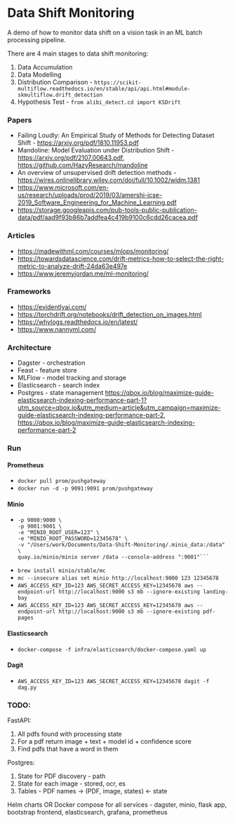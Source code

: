 # Data Shift Monitoring

A demo of how to monitor data shift on a vision task in an ML batch processing pipeline. 

There are 4 main stages to data shift monitoring:
1. Data Accumulation
1. Data Modelling
1. Distribution Comparison - `https://scikit-multiflow.readthedocs.io/en/stable/api/api.html#module-skmultiflow.drift_detection`
1. Hypothesis Test - `from alibi_detect.cd import KSDrift`

### Papers
- Failing Loudly: An Empirical Study of Methods for Detecting Dataset Shift - https://arxiv.org/pdf/1810.11953.pdf
- Mandoline: Model Evaluation under Distribution Shift - https://arxiv.org/pdf/2107.00643.pdf, https://github.com/HazyResearch/mandoline
- An overview of unsupervised drift detection methods - https://wires.onlinelibrary.wiley.com/doi/full/10.1002/widm.1381
- https://www.microsoft.com/en-us/research/uploads/prod/2019/03/amershi-icse-2019_Software_Engineering_for_Machine_Learning.pdf
- https://storage.googleapis.com/pub-tools-public-publication-data/pdf/aad9f93b86b7addfea4c419b9100c6cdd26cacea.pdf

### Articles
- https://madewithml.com/courses/mlops/monitoring/
- https://towardsdatascience.com/drift-metrics-how-to-select-the-right-metric-to-analyze-drift-24da63e497e
- https://www.jeremyjordan.me/ml-monitoring/

### Frameworks
- https://evidentlyai.com/
- https://torchdrift.org/notebooks/drift_detection_on_images.html
- https://whylogs.readthedocs.io/en/latest/
- https://www.nannyml.com/

### Architecture
- Dagster - orchestration
- Feast - feature store
- MLFlow - model tracking and storage
- Elasticsearch - search index
- Postgres - state management https://qbox.io/blog/maximize-guide-elasticsearch-indexing-performance-part-1?utm_source=qbox.io&utm_medium=article&utm_campaign=maximize-guide-elasticsearch-indexing-performance-part-2, https://qbox.io/blog/maximize-guide-elasticsearch-indexing-performance-part-2 

### Run
#### Prometheus
- `docker pull prom/pushgateway`
- `docker run -d -p 9091:9091 prom/pushgateway`

#### Minio
- ```docker run \
  -p 9000:9000 \
  -p 9001:9001 \
  -e "MINIO_ROOT_USER=123" \
  -e "MINIO_ROOT_PASSWORD=12345678" \
  -v "/Users/work/Documents/Data-Shift-Monitoring/.minio_data:/data" \
  quay.io/minio/minio server /data --console-address ":9001"```
- `brew install minio/stable/mc`
- `mc --insecure alias set minio http://localhost:9000 123 12345678`
- `AWS_ACCESS_KEY_ID=123 AWS_SECRET_ACCESS_KEY=12345678 aws --endpoint-url http://localhost:9000 s3 mb --ignore-existing landing-bay`
- `AWS_ACCESS_KEY_ID=123 AWS_SECRET_ACCESS_KEY=12345678 aws --endpoint-url http://localhost:9000 s3 mb --ignore-existing pdf-pages`

#### Elasticsearch
- `docker-compose -f infra/elasticsearch/docker-compose.yaml up`

#### Dagit
- `AWS_ACCESS_KEY_ID=123 AWS_SECRET_ACCESS_KEY=12345678 dagit -f dag.py`

### TODO:
FastAPI:
1. All pdfs found with processing state
1. For a pdf return image + text + model id + confidence score
1. Find pdfs that have a word in them

Postgres:
1. State for PDF discovery - path
1. State for each image - stored, ocr, es
1. Tables - PDF names -> (PDF, image, states) <- state

Helm charts OR Docker compose for all services - dagster, minio, flask app, bootstrap frontend, elasticsearch, grafana, prometheus
